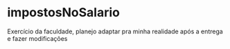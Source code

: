 # impostosNoSalario
Exercício da faculdade, planejo adaptar pra minha realidade após a entrega e fazer modificações
